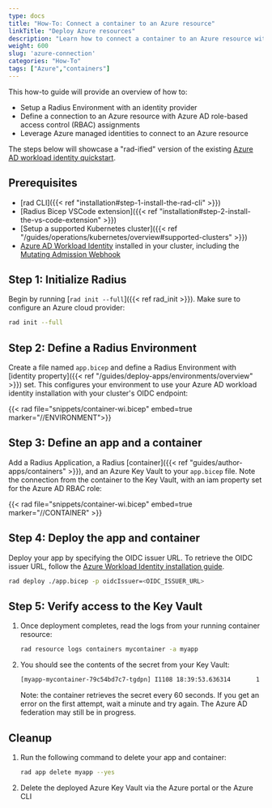 ```yaml
---
type: docs
title: "How-To: Connect a container to an Azure resource"
linkTitle: "Deploy Azure resources"
description: "Learn how to connect a container to an Azure resource with managed identities and RBAC"
weight: 600
slug: 'azure-connection'
categories: "How-To"
tags: ["Azure","containers"]
---
```


This how-to guide will provide an overview of how to:

- Setup a Radius Environment with an identity provider
- Define a connection to an Azure resource with Azure AD role-based access control (RBAC) assignments
- Leverage Azure managed identities to connect to an Azure resource

The steps below will showcase a "rad-ified" version of the existing [Azure AD workload identity quickstart](https://azure.github.io/azure-workload-identity/docs/quick-start.html).

## Prerequisites

- [rad CLI]({{< ref "installation#step-1-install-the-rad-cli" >}})
- [Radius Bicep VSCode extension]({{< ref "installation#step-2-install-the-vs-code-extension" >}})
- [Setup a supported Kubernetes cluster]({{< ref "/guides/operations/kubernetes/overview#supported-clusters" >}})
- [Azure AD Workload Identity](https://azure.github.io/azure-workload-identity/docs/installation.html) installed in your cluster, including the [Mutating Admission Webhook](https://azure.github.io/azure-workload-identity/docs/installation/mutating-admission-webhook.html)

## Step 1: Initialize Radius

Begin by running [`rad init --full`]({{< ref rad_init >}}). Make sure to configure an Azure cloud provider:

```bash
rad init --full
```

## Step 2: Define a Radius Environment

Create a file named `app.bicep` and define a Radius Environment with [identity property]({{< ref "/guides/deploy-apps/environments/overview" >}}) set. This configures your environment to use your Azure AD workload identity installation with your cluster's OIDC endpoint:

{{< rad file="snippets/container-wi.bicep" embed=true marker="//ENVIRONMENT">}}

## Step 3: Define an app and a container

Add a Radius Application, a Radius [container]({{< ref "guides/author-apps/containers" >}}), and an Azure Key Vault to your `app.bicep` file. Note the connection from the container to the Key Vault, with an iam property set for the Azure AD RBAC role:

{{< rad file="snippets/container-wi.bicep" embed=true marker="//CONTAINER" >}}

## Step 4: Deploy the app and container

Deploy your app by specifying the OIDC issuer URL. To retrieve the OIDC issuer URL, follow the [Azure Workload Identity installation guide](https://azure.github.io/azure-workload-identity/docs/installation.html).

```bash
rad deploy ./app.bicep -p oidcIssuer=<OIDC_ISSUER_URL>
```

## Step 5: Verify access to the Key Vault

1. Once deployment completes, read the logs from your running container resource:

   ```bash
   rad resource logs containers mycontainer -a myapp
   ```

1. You should see the contents of the secret from your Key Vault:

   ```txt
   [myapp-mycontainer-79c54bd7c7-tgdpn] I1108 18:39:53.636314       1 main.go:33] "successfully got secret" secret="supersecret"
   ```

   Note: the container retrieves the secret every 60 seconds. If you get an error on the first attempt, wait a minute and try again. The Azure AD federation may still be in progress.

## Cleanup

1. Run the following command to delete your app and container:

   ```bash
   rad app delete myapp --yes
   ```

1. Delete the deployed Azure Key Vault via the Azure portal or the Azure CLI
